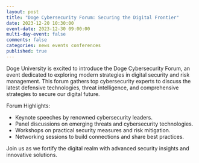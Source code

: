 ```yaml
---
layout: post
title: "Doge Cybersecurity Forum: Securing the Digital Frontier"
date: 2023-12-20 10:30:00
event-date: 2023-12-30 09:00:00
multi-day-event: false
comments: false
categories: news events conferences
published: true
---
```


Doge University is excited to introduce the Doge Cybersecurity Forum, an event dedicated to exploring modern strategies in digital security and risk management. This forum gathers top cybersecurity experts to discuss the latest defensive technologies, threat intelligence, and comprehensive strategies to secure our digital future.

Forum Highlights:
- Keynote speeches by renowned cybersecurity leaders.
- Panel discussions on emerging threats and cybersecurity technologies.
- Workshops on practical security measures and risk mitigation.
- Networking sessions to build connections and share best practices.

Join us as we fortify the digital realm with advanced security insights and innovative solutions. 